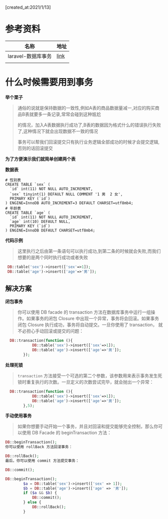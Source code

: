 [created_at:2021/1/13]

# 参考资料

| 名称               | 地址                                                         |
| ------------------ | ------------------------------------------------------------ |
| laravel-数据库事务 | [link](https://learnku.com/docs/laravel/8.x/database/9400#09ddab) |
|                    |                                                              |



# 什么时候需要用到事务

**举个栗子**

> 通俗的说就是保持数据的一致性,例如A表的商品数据量减一,对应的购买商品B表就要多一条记录,常常会碰到这种尴尬
>
> 的情况，加入A表数据执行成功了,B表的数据因为格式什么的错误执行失败了,这种情况下就会出现数据不一致的情况
>
> 事务可以帮我们回滚提交只有执行业务逻辑全部成功的时候才会提交逻辑,否则的话回滚提交

**为了方便演示我们就简单创建两个表**

**数据表**

```shell
# 性别表
CREATE TABLE `sex` (
  `id` int(11) NOT NULL AUTO_INCREMENT,
  `sex` tinyint(1) DEFAULT NULL COMMENT '1 男  2 女',
  PRIMARY KEY (`id`)
) ENGINE=InnoDB AUTO_INCREMENT=3 DEFAULT CHARSET=utf8mb4;
# 年龄表
CREATE TABLE `age` (
  `id` int(11) NOT NULL AUTO_INCREMENT,
  `age` int(10) DEFAULT NULL,
  PRIMARY KEY (`id`)
) ENGINE=InnoDB DEFAULT CHARSET=utf8mb4;
```

**代码示例**

> 这里执行之后由第一条语句可以执行成功,到第二条的时候就会失败,而我们想要的是两个同时执行成功或者失败

```php
 DB::table('sex')->insert(['sex'=>1]);
 DB::table('age')->insert(['age'=>'男']);
```

## 解决方案

**闭包事务**

> 你可以使用 DB facade 的 transaction 方法在数据库事务中运行一组操作。如果事务的闭包 Closure 中出现一个异常，事务将会回滚。如果事务闭包 Closure 执行成功，事务将自动提交。一旦你使用了 transaction， 就不必担心手动回滚或提交的问题：
>

```php
  DB::transaction(function (){
            DB::table('sex')->insert(['sex'=>1]);
            DB::table('age')->insert(['age'=>'男']); 
        });
```

**处理死锁**

> `transaction` 方法接受一个可选的第二个参数，该参数用来表示事务发生死锁时重复执行的次数。一旦定义的次数尝试完毕，就会抛出一个异常：

```php
  DB::transaction(function (){
            DB::table('sex')->insert(['sex'=>1]);
            DB::table('age')->insert(['age'=>'男']); 
        },5);
```

**手动使用事务**

> 如果你想要手动开始一个事务，并且对回滚和提交能够完全控制，那么你可以使用 DB Facade 的 beginTransaction 方法：

```php
DB::beginTransaction();
你可以使用 rollBack 方法回滚事务：

DB::rollBack();
最后，你可以使用 commit 方法提交事务：

DB::commit();
```

```php
DB::beginTransaction();
        $a = DB::table('sex')->insert(['sex' => 1]);
        $b = DB::table('age')->insert(['age' => '男']);
        if ($a && $b) {
            DB::commit();
        } else {
            DB::rollBack();
        } 
```



